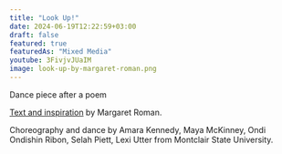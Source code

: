 ```yaml
---
title: "Look Up!"
date: 2024-06-19T12:22:59+03:00
draft: false
featured: true 
featuredAs: "Mixed Media"
youtube: 3FivjvJUaIM
image: look-up-by-margaret-roman.png
---
```

Dance piece after a poem
<!--more-->
[Text and inspiration](https://www.artsbythepeople.org/platform-review-home/2024/6/1/margaret-roman) by Margaret Roman.

Choreography and dance by Amara Kennedy, Maya McKinney, Ondi
Ondishin Ribon, Selah Piett, Lexi Utter from Montclair State University.